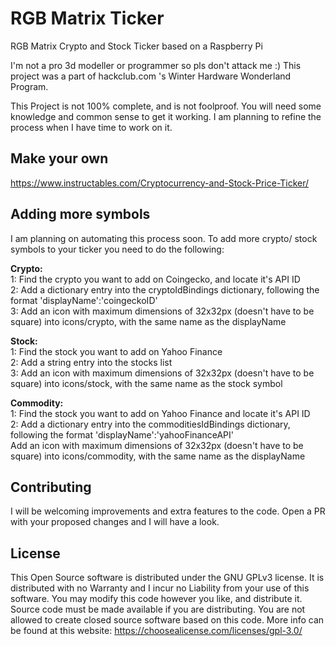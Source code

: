# RGB Matrix Ticker
RGB Matrix Crypto and Stock Ticker based on a Raspberry Pi

I'm not a pro 3d modeller or programmer so pls don't attack me :)
This project was a part of hackclub.com 's Winter Hardware Wonderland Program.

This Project is not 100% complete, and is not foolproof. You will need some knowledge and common sense to get it working.
I am planning to refine the process when I have time to work on it.

## Make your own
https://www.instructables.com/Cryptocurrency-and-Stock-Price-Ticker/

## Adding more symbols
I am planning on automating this process soon.
To add more crypto/ stock symbols to your ticker you need to do the following:

**Crypto:**\
1: Find the crypto you want to add on Coingecko, and locate it's API ID\
2: Add a dictionary entry into the cryptoIdBindings dictionary, following the format 'displayName':'coingeckoID'\
3: Add an icon with maximum dimensions of 32x32px (doesn't have to be square) into icons/crypto, with the same name as the displayName

**Stock:**\
1: Find the stock you want to add on Yahoo Finance\
2: Add a string entry into the stocks list\
3: Add an icon with maximum dimensions of 32x32px (doesn't have to be square) into icons/stock, with the same name as the stock symbol

**Commodity:**\
1: Find the stock you want to add on Yahoo Finance and locate it's API ID\
2: Add a dictionary entry into the commoditiesIdBindings dictionary, following the format 'displayName':'yahooFinanceAPI'\
Add an icon with maximum dimensions of 32x32px (doesn't have to be square) into icons/commodity, with the same name as the displayName

## Contributing
I will be welcoming improvements and extra features to the code. Open a PR with your proposed changes and I will have a look.

## License
This Open Source software is distributed under the GNU GPLv3 license. It is distributed with no Warranty and I incur no Liability from your use of this software. You may modify this code however you like, and distribute it. Source code must be made available if you are distributing. You are not allowed to create closed source software based on this code. More info can be found at this website: https://choosealicense.com/licenses/gpl-3.0/

